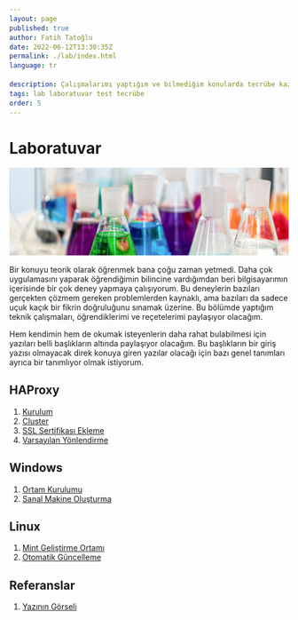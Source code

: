 ```yaml
---
layout: page
published: true
author: Fatih Tatoğlu
date: 2022-06-12T13:30:35Z
permalink: ./lab/index.html
language: tr

description: Çalışmalarımı yaptığım ve bilmediğim konularda tecrübe kazanmaya çalıştığım kişisel oyun alanım.
tags: lab laboratuvar test tecrübe
order: 5
---
```


# Laboratuvar

![Laboratuvar](../image/laboratuvar.jpg "Laboratuvar")

Bir konuyu teorik olarak öğrenmek bana çoğu zaman yetmedi. Daha çok uygulamasını yaparak öğrendiğimin bilincine vardığımdan beri bilgisayarımın içerisinde bir çok deney yapmaya çalışıyorum. Bu deneylerin bazıları gerçekten çözmem gereken problemlerden kaynaklı, ama bazıları da sadece uçuk kaçık bir fikrin doğruluğunu sınamak üzerine. Bu bölümde yaptığım teknik çalışmaları, öğrendiklerimi ve reçetelerimi paylaşıyor olacağım.

Hem kendimin hem de okumak isteyenlerin daha rahat bulabilmesi için yazıları belli başlıkların altında paylaşıyor olacağım. Bu başlıkların bir giriş yazısı olmayacak direk konuya giren yazılar olacağı için bazı genel tanımları ayrıca bir tanımlıyor olmak istiyorum.

## HAProxy

1. [Kurulum](./lab/haproxy/kurulum.html "HAProxy - Kurulum")
2. [Cluster](./lab/haproxy/cluster.html "HAProxy - Cluster")
3. [SSL Sertifikası Ekleme](./lab/haproxy/ssl-sertifikasi-ekleme.html "HAProxy - SSL Sertifikası Ekleme")
4. [Varsayılan Yönlendirme](./lab/haproxy/varsayilan-yonlendirme.html "HAProxy - Varsayılan Yönlendirme")

## Windows

1. [Ortam Kurulumu](./lab/windows/ortam-kurulumu.html "Windows - Ortam Kurulumu")
2. [Sanal Makine Oluşturma](./lab/windows/sanal-makine-olusturma.html "Windows - Sanal Makine Oluşturma")

## Linux

1. [Mint Geliştirme Ortamı](./lab/linux/mint-gelistirme-ortami.html "Linux - Mint Geliştirme Ortamı")
2. [Otomatik Güncelleme](./lab/linux/otomatik-guncelleme.html "Linux - Otomatik Güncelleme")

## Referanslar

1. [Yazının Görseli](https://www.pexels.com/tr-tr/fotograf/bardak-renkli-renkler-laboratuvar-9628807/ "Ivan Samkov")
